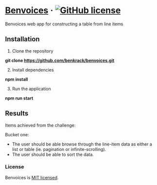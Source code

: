 # [Benvoices](https://github.com/benkrack/benvoices) &middot; [![GitHub license](https://img.shields.io/badge/license-MIT-blue.svg)](https://github.com/facebook/react/blob/master/LICENSE)

Benvoices web app for constructing a table from line items

## Installation

1. Clone the repository

**git clone https://github.com/benkrack/benvoices.git**

2. Install dependencies

**npm install**

3. Run the application

**npm run start**

## Results

Items achieved from the challenge:

Bucket one:
- The user should be able browse through the line-item data as either a list or table (ie. pagination or infinite-scrolling).
- The user should be able to sort the data.

### License

Benvoices is [MIT licensed](./LICENSE).
